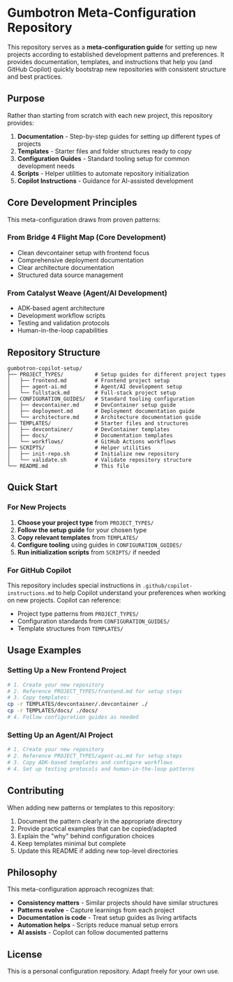 # Gumbotron Meta-Configuration Repository

This repository serves as a **meta-configuration guide** for setting up new projects according to established development patterns and preferences. It provides documentation, templates, and instructions that help you (and GitHub Copilot) quickly bootstrap new repositories with consistent structure and best practices.

## Purpose

Rather than starting from scratch with each new project, this repository provides:

1. **Documentation** - Step-by-step guides for setting up different types of projects
2. **Templates** - Starter files and folder structures ready to copy
3. **Configuration Guides** - Standard tooling setup for common development needs
4. **Scripts** - Helper utilities to automate repository initialization
5. **Copilot Instructions** - Guidance for AI-assisted development

## Core Development Principles

This meta-configuration draws from proven patterns:

### From Bridge 4 Flight Map (Core Development)
- Clean devcontainer setup with frontend focus
- Comprehensive deployment documentation
- Clear architecture documentation  
- Structured data source management

### From Catalyst Weave (Agent/AI Development)
- ADK-based agent architecture
- Development workflow scripts
- Testing and validation protocols
- Human-in-the-loop capabilities

## Repository Structure

```
gumbotron-copilot-setup/
├── PROJECT_TYPES/          # Setup guides for different project types
│   ├── frontend.md         # Frontend project setup
│   ├── agent-ai.md         # Agent/AI development setup
│   └── fullstack.md        # Full-stack project setup
├── CONFIGURATION_GUIDES/   # Standard tooling configuration
│   ├── devcontainer.md     # DevContainer setup guide
│   ├── deployment.md       # Deployment documentation guide
│   └── architecture.md     # Architecture documentation guide
├── TEMPLATES/              # Starter files and structures
│   ├── devcontainer/       # DevContainer templates
│   ├── docs/               # Documentation templates
│   └── workflows/          # GitHub Actions workflows
├── SCRIPTS/                # Helper utilities
│   ├── init-repo.sh        # Initialize new repository
│   └── validate.sh         # Validate repository structure
└── README.md               # This file
```

## Quick Start

### For New Projects

1. **Choose your project type** from `PROJECT_TYPES/`
2. **Follow the setup guide** for your chosen type
3. **Copy relevant templates** from `TEMPLATES/`
4. **Configure tooling** using guides in `CONFIGURATION_GUIDES/`
5. **Run initialization scripts** from `SCRIPTS/` if needed

### For GitHub Copilot

This repository includes special instructions in `.github/copilot-instructions.md` to help Copilot understand your preferences when working on new projects. Copilot can reference:

- Project type patterns from `PROJECT_TYPES/`
- Configuration standards from `CONFIGURATION_GUIDES/`
- Template structures from `TEMPLATES/`

## Usage Examples

### Setting Up a New Frontend Project

```bash
# 1. Create your new repository
# 2. Reference PROJECT_TYPES/frontend.md for setup steps
# 3. Copy templates:
cp -r TEMPLATES/devcontainer/.devcontainer ./
cp -r TEMPLATES/docs/ ./docs/
# 4. Follow configuration guides as needed
```

### Setting Up an Agent/AI Project

```bash
# 1. Create your new repository
# 2. Reference PROJECT_TYPES/agent-ai.md for setup steps
# 3. Copy ADK-based templates and configure workflows
# 4. Set up testing protocols and human-in-the-loop patterns
```

## Contributing

When adding new patterns or templates to this repository:

1. Document the pattern clearly in the appropriate directory
2. Provide practical examples that can be copied/adapted
3. Explain the "why" behind configuration choices
4. Keep templates minimal but complete
5. Update this README if adding new top-level directories

## Philosophy

This meta-configuration approach recognizes that:

- **Consistency matters** - Similar projects should have similar structures
- **Patterns evolve** - Capture learnings from each project
- **Documentation is code** - Treat setup guides as living artifacts
- **Automation helps** - Scripts reduce manual setup errors
- **AI assists** - Copilot can follow documented patterns

## License

This is a personal configuration repository. Adapt freely for your own use.
